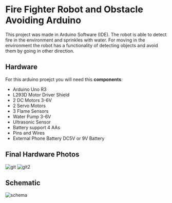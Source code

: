 # Fire Fighter Robot and Obstacle Avoiding Arduino
This project was made in Arduino Software (IDE). The robot is able to detect fire in the environment and sprinkles with water. For moving in the environment the robot has a functionality of detecting objects and avoid them by going in other direction.

## Hardware

For this arduino proejct you will need this **components**:
 - Arduino Uno R3
 - L293D Motor Driver Shield
 - 2 DC Motors 3-6V
 - 2 Servo Motors
 - 3 Flame Sensors
 - Water Pump 3-6V
 - Ultrasonic Sensor
 - Battery support 4 AAs
 - Pins and Wires
 - External Phone Battery DC5V or 9V Battery



## Final Hardware Photos

![git](https://user-images.githubusercontent.com/49992235/72224367-92045700-3582-11ea-8826-ecdeeeafba86.jpg)
![git2](https://user-images.githubusercontent.com/49992235/72224417-0e973580-3583-11ea-873d-5abcc11d459b.jpg)


## Schematic

![schema](https://user-images.githubusercontent.com/49992235/72224426-35ee0280-3583-11ea-8ee2-52671e2aa0c9.png)